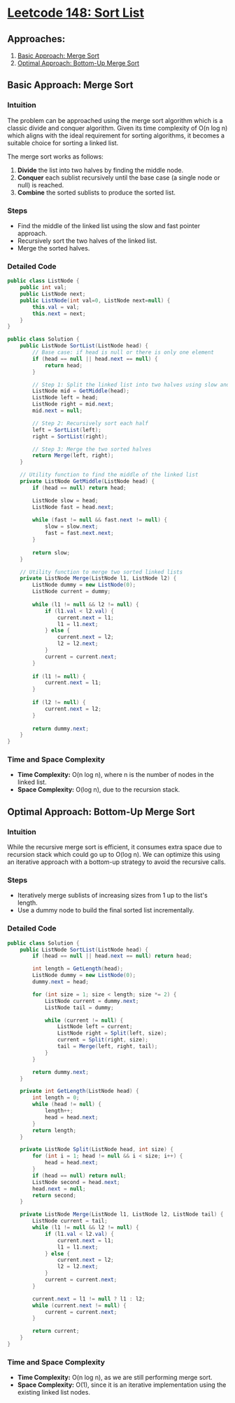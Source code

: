 # [Leetcode 148: Sort List](https://leetcode.com/problems/sort-list/)

## Approaches:
1. [Basic Approach: Merge Sort](#basic-approach-merge-sort)
2. [Optimal Approach: Bottom-Up Merge Sort](#optimal-approach-bottom-up-merge-sort)

## Basic Approach: Merge Sort

### Intuition
The problem can be approached using the merge sort algorithm which is a classic divide and conquer algorithm. Given its time complexity of O(n log n) which aligns with the ideal requirement for sorting algorithms, it becomes a suitable choice for sorting a linked list.

The merge sort works as follows:
1. **Divide** the list into two halves by finding the middle node.
2. **Conquer** each sublist recursively until the base case (a single node or null) is reached.
3. **Combine** the sorted sublists to produce the sorted list.

### Steps
- Find the middle of the linked list using the slow and fast pointer approach.
- Recursively sort the two halves of the linked list.
- Merge the sorted halves.

### Detailed Code

```csharp
public class ListNode {
    public int val;
    public ListNode next;
    public ListNode(int val=0, ListNode next=null) {
        this.val = val;
        this.next = next;
    }
}

public class Solution {
    public ListNode SortList(ListNode head) {
        // Base case: if head is null or there is only one element
        if (head == null || head.next == null) {
            return head;
        }

        // Step 1: Split the linked list into two halves using slow and fast.
        ListNode mid = GetMiddle(head);
        ListNode left = head;
        ListNode right = mid.next;
        mid.next = null;

        // Step 2: Recursively sort each half
        left = SortList(left);
        right = SortList(right);

        // Step 3: Merge the two sorted halves
        return Merge(left, right);
    }

    // Utility function to find the middle of the linked list
    private ListNode GetMiddle(ListNode head) {
        if (head == null) return head;

        ListNode slow = head;
        ListNode fast = head.next;
        
        while (fast != null && fast.next != null) {
            slow = slow.next;
            fast = fast.next.next;
        }
        
        return slow;
    }

    // Utility function to merge two sorted linked lists
    private ListNode Merge(ListNode l1, ListNode l2) {
        ListNode dummy = new ListNode(0);
        ListNode current = dummy;
        
        while (l1 != null && l2 != null) {
            if (l1.val < l2.val) {
                current.next = l1;
                l1 = l1.next;
            } else {
                current.next = l2;
                l2 = l2.next;
            }
            current = current.next;
        }
        
        if (l1 != null) {
            current.next = l1;
        }
        
        if (l2 != null) {
            current.next = l2;
        }
        
        return dummy.next;
    }
}
```

### Time and Space Complexity
- **Time Complexity:** O(n log n), where n is the number of nodes in the linked list.
- **Space Complexity:** O(log n), due to the recursion stack.

## Optimal Approach: Bottom-Up Merge Sort

### Intuition
While the recursive merge sort is efficient, it consumes extra space due to recursion stack which could go up to O(log n). We can optimize this using an iterative approach with a bottom-up strategy to avoid the recursive calls.

### Steps
- Iteratively merge sublists of increasing sizes from 1 up to the list's length.
- Use a dummy node to build the final sorted list incrementally.

### Detailed Code

```csharp
public class Solution {
    public ListNode SortList(ListNode head) {
        if (head == null || head.next == null) return head;

        int length = GetLength(head);
        ListNode dummy = new ListNode(0);
        dummy.next = head;

        for (int size = 1; size < length; size *= 2) {
            ListNode current = dummy.next;
            ListNode tail = dummy;

            while (current != null) {
                ListNode left = current;
                ListNode right = Split(left, size);
                current = Split(right, size);
                tail = Merge(left, right, tail);
            }
        }

        return dummy.next;
    }

    private int GetLength(ListNode head) {
        int length = 0;
        while (head != null) {
            length++;
            head = head.next;
        }
        return length;
    }

    private ListNode Split(ListNode head, int size) {
        for (int i = 1; head != null && i < size; i++) {
            head = head.next;
        }
        if (head == null) return null;
        ListNode second = head.next;
        head.next = null;
        return second;
    }

    private ListNode Merge(ListNode l1, ListNode l2, ListNode tail) {
        ListNode current = tail;
        while (l1 != null && l2 != null) {
            if (l1.val < l2.val) {
                current.next = l1;
                l1 = l1.next;
            } else {
                current.next = l2;
                l2 = l2.next;
            }
            current = current.next;
        }

        current.next = l1 != null ? l1 : l2;
        while (current.next != null) {
            current = current.next;
        }

        return current;
    }
}
```

### Time and Space Complexity
- **Time Complexity:** O(n log n), as we are still performing merge sort.
- **Space Complexity:** O(1), since it is an iterative implementation using the existing linked list nodes.

